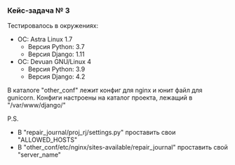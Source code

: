 ### Кейс-задача № 3 ###

Тестировалось в окружениях:
* ОС: Astra Linux 1.7
  * Версия Python: 3.7
  * Версия Django: 1.11
* ОС: Devuan GNU/Linux 4
  * Версия Python: 3.9
  * Версия Django: 4.2

В каталоге "other_conf" лежит конфиг для nginx и юнит файл для gunicorn. Конфиги настроены на каталог проекта, лежащий в "/var/www/django/"

P.S.
* В "repair_journal/proj_rj/settings.py" проставить свои "ALLOWED_HOSTS"
* В "other_conf/etc/nginx/sites-available/repair_journal" проставить свой "server_name"
